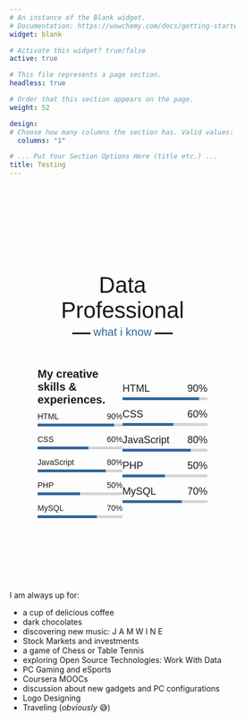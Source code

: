 ```yaml
---
# An instance of the Blank widget.
# Documentation: https://wowchemy.com/docs/getting-started/page-builder/
widget: blank

# Activate this widget? true/false
active: true

# This file represents a page section.
headless: true

# Order that this section appears on the page.
weight: 52

design:
# Choose how many columns the section has. Valid values: 1 or 2.
  columns: "1"

# ... Put Your Section Options Here (title etc.) ...
title: Testing
---
```


<style>
  /*  import google fonts */
@import url('https://fonts.googleapis.com/css2?family=Poppins:wght@400;500;600;700&family=Ubuntu:wght@400;500;700&display=swap');

*{
    margin: 0;
    padding: 0;
    box-sizing: border-box;
    text-decoration: none;
}
html{
    scroll-behavior: smooth;
}

/* custom scroll bar */
::-webkit-scrollbar {
    width: 10px;
}
::-webkit-scrollbar-track {
    background: #f1f1f1;
}
::-webkit-scrollbar-thumb {
    background: #888;
}

::-webkit-scrollbar-thumb:hover {
    background: #555;
}

/* all similar content styling codes */
section{
    padding: 100px 0;
}
.max-width{
    max-width: 1300px;
    padding: 0 80px;
    margin: auto;
}
.about, .services, .skills, .teams, .contact, footer{
    font-family: 'Poppins', sans-serif;
}
.about .about-content, 
.services .serv-content,
.skills .skills-content,
.contact .contact-content{
    display: flex;
    flex-wrap: wrap;
    align-items: center;
    justify-content: space-between;
}
section .title{
    position: relative;
    text-align: center;
    font-size: 40px;
    font-weight: 500;
    margin-bottom: 60px;
    padding-bottom: 20px;
    font-family: 'Ubuntu', sans-serif;
}
section .title::before{
    content: "";
    position: absolute;
    bottom: 0px;
    left: 50%;
    width: 180px;
    height: 3px;
    background: #111;
    transform: translateX(-50%);
}
section .title::after{
    position: absolute;
    bottom: -8px;
    left: 50%;
    font-size: 20px;
    color: #31669b;
    padding: 0 5px;
    background: #fff;
    transform: translateX(-50%);
}


/* menu btn styling */
.menu-btn{
    color: #fff;
    font-size: 23px;
    cursor: pointer;
    display: none;
}
.scroll-up-btn{
    position: fixed;
    height: 45px;
    width: 42px;
    background: #31669b;
    right: 30px;
    bottom: 10px;
    text-align: center;
    line-height: 45px;
    color: #fff;
    z-index: 9999;
    font-size: 30px;
    border-radius: 6px;
    border-bottom-width: 2px;
    cursor: pointer;
    opacity: 0;
    pointer-events: none;
    transition: all 0.3s ease;
}
.scroll-up-btn.show{
    bottom: 30px;
    opacity: 1;
    pointer-events: auto;
}
.scroll-up-btn:hover{
    filter: brightness(90%);
}

  
/* home section styling */
.home{
    display: flex;
    background: url("images/banner.jpg") no-repeat center;
    height: 100vh;
    color: #fff;
    min-height: 500px;
    background-size: cover;
    background-attachment: fixed;
    font-family: 'Ubuntu', sans-serif;
}
.home .max-width{
    margin: auto 0 auto 30px;
}
.home .home-content .text-1{
    font-size: 27px;
}
.home .home-content .text-2{
    font-size: 75px;
    font-weight: 600;
    margin-left: -3px;
}
.home .home-content .text-3{
    font-size: 40px;
    margin: 2px 0;
    color: black;
}
.home .home-content .text-3 span{
    color: #31669b;
    font-weight: 400;
}
.home .home-content a{
    display: inline-block;
    background: #31669b;
    color: #fff;
    font-size: 15px;
    padding: 12px 36px;
    margin-top: 20px;
    font-weight: 400;
    border-radius: 6px;
    border: 2px solid #31669b;
    transition: all 0.3s ease;
}
.home .home-content a:hover{
    color: #31669b;
    background: none;
}

/* about section styling */
.about .title::after{
    content: "who i am";
}

.about .about-content{
    width: 55%;
}
.about .about-content .text{
    font-size: 27px;
    font-weight: 300;
    margin-bottom: 10px;
}
.about .about-content .text span{
    color: #31669b;
}
.about .about-content p{
    text-align: justify;
}
.about .about-content a{
    display: inline-block;
    background: #31669b;
    color: #fff;
    font-size: 10px;
    font-weight: 300;
    padding: 10px 30px;
    margin-top: 20px;
    border-radius: 6px;
    border: 2px solid #31669b;
    transition: all 0.3s ease;
}
.about .about-content a:hover{
    color: #31669b;
    background: none;
}

/* services section styling */
.services, .teams{
    color:#fff;
    background: #111;
}
.services .title::before,
.teams .title::before{
    background: #fff;
}
.services .title::after,
.teams .title::after{
    background: #111;
    content: "what i provide";
}
.services .serv-content .card{
    width: calc(33% - 20px);
    background: #222;
    text-align: center;
    border-radius: 6px;
    padding: 20px 25px;
    cursor: pointer;
    transition: all 0.3s ease;
}
.services .serv-content .card:hover{
    background: #31669b;
}
.services .serv-content .card .box{
    transition: all 0.3s ease;
}
.services .serv-content .card:hover .box{
    transform: scale(1.05);
}
.services .serv-content .card i{
    font-size: 50px;
    color: #31669b;
    transition: color 0.3s ease;
}
.services .serv-content .card:hover i{
    color: #fff;
}
.services .serv-content .card .text{
    font-size: 25px;
    font-weight: 500;
    margin: 10px 0 7px 0;
}

/* skills section styling */

.skills .title::after{
    content: "what i know";
}
.skills .skills-content .column{
    width: calc(50% - 30px);
}
.skills .skills-content .left .text{
    font-size: 20px;
    font-weight: 600;
    margin-bottom: 10px;
}
.skills .skills-content .left .bars,
.skills .skills-content .right .bars{
    margin-bottom: 15px;
}
.skills .skills-content .left .info,
.skills .skills-content .right .info{
    display: flex;
    margin-bottom: 5px;
    align-items: center;
    justify-content: space-between;
}
.skills .skills-content .left .span,
.skills .skills-content .right span{
    font-weight: 500;
    font-size: 18px;
}
.skills .skills-content .left .line,
.skills .skills-content .right .line{
    height: 5px;
    width: 100%;
    background: lightgrey;
    position: relative;
}
.skills .skills-content .left .line::before,
.skills .skills-content .right .line::before{
    content: "";
    position: absolute;
    height: 100%;
    left: 0;
    top: 0;
    background: #31669b;
}
.skills-content .left .html::before,
.skills-content .right .html::before{
    width: 90%;
}
.skills-content .left .css::before,
.skills-content .right .css::before{
    width: 60%;
}
.skills-content .left .js::before,
.skills-content .right .js::before{
    width: 80%;
}
.skills-content .left .php::before,
.skills-content .right .php::before{
    width: 50%;
}
.skills-content .left .mysql::before,
.skills-content .right .mysql::before{
    width: 70%;
}

/* teams section styling */
.teams .title::after{
    content: "who with me";
}
.teams .carousel .card{
    background: #222;
    border-radius: 6px;
    padding: 25px 35px;
    text-align: center;
    overflow: hidden;
    transition: all 0.3s ease;
}
.teams .carousel .card:hover{
    background: #31669b;
}
.teams .carousel .card .box{
    display: flex;
    flex-direction: column;
    align-items: center;
    justify-content: center;
    transition: all 0.3s ease;
}
.teams .carousel .card:hover .box{
    transform: scale(1.05);
}
.teams .carousel .card .text{
    font-size: 25px;
    font-weight: 500;
    margin: 10px 0 7px 0;
}
.teams .carousel .card img{
    height: 150px;
    width: 150px;
    object-fit: cover;
    border-radius: 50%;
    border: 5px solid #31669b;
    transition: all 0.3s ease;
}
.teams .carousel .card:hover img{
    border-color: #fff;
}
.owl-dots{
    text-align: center;
    margin-top: 20px;
}
.owl-dot{
    height: 13px;
    width: 13px;
    margin: 0 5px;
    outline: none!important;
    border-radius: 50%;
    border: 2px solid #31669b!important;
    transition: all 0.3s ease;
}
.owl-dot.active{
    width: 35px;
    border-radius: 14px;
}
.owl-dot.active,
.owl-dot:hover{
    background: #31669b!important;
}

/* contact section styling */
.contact .title::after{
    content: "get in touch";
}
.contact .contact-content .column{
    width: calc(50% - 30px);
}
.contact .contact-content .text{
    font-size: 20px;
    font-weight: 600;
    margin-bottom: 10px;
}
.contact .contact-content .left p{
    text-align: justify;
}
.contact .contact-content .left .icons{
    margin: 10px 0;
}
.contact .contact-content .row{
    display: flex;
    height: 65px;
    align-items: center;
}
.contact .contact-content .row .info{
    margin-left: 30px;
}
.contact .contact-content .row i{
    font-size: 25px;
    color: #31669b;
}
.contact .contact-content .info .head{
    font-weight: 500;
}
.contact .contact-content .info .sub-title{
    color: #333;
}
.contact .right form .fields{
    display: flex;
}
.contact .right form .field,
.contact .right form .fields .field{
    height: 45px;
    width: 100%;
    margin-bottom: 15px;
}
.contact .right form .textarea{
    height: 80px;
    width: 100%;
}
.contact .right form .name{
    margin-right: 10px;
}
.contact .right form .email{
    margin-left: 10px;  
}
.contact .right form .field input,
.contact .right form .textarea textarea{
    height: 100%;
    width: 100%;
    border: 1px solid lightgrey;
    border-radius: 6px;
    outline: none;
    padding: 0 15px;
    font-size: 17px;
    font-family: 'Poppins', sans-serif;
    transition: all 0.3s ease;
}
.contact .right form .field input:focus,
.contact .right form .textarea textarea:focus{
    border-color: #b3b3b3;
}
.contact .right form .textarea textarea{
    padding-top: 10px;
    resize: none;
}
.contact .right form .button{
    height: 47px;
    width: 170px;
}
.contact .right form .button button{
    width: 100%;
    height: 100%;
    border: 2px solid #31669b;
    background: #31669b;
    color: #fff;
    outline: none;
    font-size: 20px;
    font-weight: 500;
    border-radius: 6px;
    cursor: pointer;
    transition: all 0.3s ease;
}
.contact .right form .button button:hover{
    color: #31669b;
    background: none;
}

/* footer section styling */
footer{
    background: #111;
    padding: 15px 23px;
    color: #fff;
    text-align: center;
}
footer span a{
    color: #31669b;
    text-decoration: none;
}
footer span a:hover{
    text-decoration: underline;
}


/* responsive media query start */
@media (max-width: 1300px) {
    .home .max-width{
        margin-left: 0px;
    }
}

@media (max-width: 1104px) {
    .about .about-content .left img{
        height: 350px;
        width: 350px;
    }
}

@media (max-width: 991px) {
    .max-width{
        padding: 0 50px;
    }
}
@media (max-width: 947px){
    .menu-btn{
        display: block;
        z-index: 999;
    }
    .menu-btn i.active:before{
        content: "\f00d";
    }
    .navbar .menu{
        position: fixed;
        height: 100vh;
        width: 100%;
        left: -100%;
        top: 0;
        background: #111;
        text-align: center;
        padding-top: 80px;
        transition: all 0.3s ease;
    }
    .navbar .menu.active{
        left: 0;
    }
    .navbar .menu li{
        display: block;
    }
    .navbar .menu li a{
        display: inline-block;
        margin: 20px 0;
        font-size: 25px;
    }
    .home .home-content .text-2{
        font-size: 70px;
    }
    .home .home-content .text-3{
        font-size: 35px;
    }
    .home .home-content a{
        font-size: 23px;
        padding: 10px 30px;
    }
    .max-width{
        max-width: 930px;
    }
    .about .about-content .column{
        width: 100%;
    }
    .about .about-content .left{
        display: flex;
        justify-content: center;
        margin: 0 auto 60px;
    }
    .about .about-content .right{
        flex: 100%;
    }
    .services .serv-content .card{
        width: calc(50% - 10px);
        margin-bottom: 20px;
    }
    .skills .skills-content .column,
    .contact .contact-content .column{
        width: 100%;
        margin-bottom: 35px;
    }
}

@media (max-width: 690px) {
    .max-width{
        padding: 0 23px;
    }
    .home .home-content .text-2{
        font-size: 60px;
    }
    .home .home-content .text-3{
        font-size: 32px;
    }
    .home .home-content a{
        font-size: 20px;
    }
    .services .serv-content .card{
        width: 100%;
    }
}

@media (max-width: 500px) {
    .home .home-content .text-2{
        font-size: 50px;
    }
    .home .home-content .text-3{
        font-size: 27px;
    }
    .about .about-content .text,
    .skills .skills-content .left .text{
        font-size: 19px;
    }
    .contact .right form .fields{
        flex-direction: column;
    }
    .contact .right form .name,
    .contact .right form .email{
        margin: 0;
    }
    .scroll-up-btn{
        right: 15px;
        bottom: 15px;
        height: 38px;
        width: 35px;
        font-size: 23px;
        line-height: 38px;
    }
}
</style>

 <head>
    <meta charset="UTF-8">
    <meta name="viewport" content="width=device-width, initial-scale=1.0">
    <script src="https://kit.fontawesome.com/a076d05399.js"></script>
    <script src="https://code.jquery.com/jquery-3.5.1.min.js"></script>
    <script src="https://cdnjs.cloudflare.com/ajax/libs/typed.js/2.0.11/typed.min.js"></script>
    <script src="https://cdnjs.cloudflare.com/ajax/libs/waypoints/4.0.1/jquery.waypoints.min.js"></script>
    <script src="https://cdnjs.cloudflare.com/ajax/libs/OwlCarousel2/2.3.4/owl.carousel.min.js"></script>
    <link rel="stylesheet" href="https://cdnjs.cloudflare.com/ajax/libs/OwlCarousel2/2.3.4/assets/owl.carousel.min.css"/>
 </head>

   <div class="scroll-up-btn">
          <i class="fas fa-angle-up"></i>
    </div>
    

<!-- skills section start -->
   <section class="skills" id="skills">
          <div class="max-width">
              <h2 class="title">Data Professional</h2>
              <div class="skills-content">
                  <div class="column left">
                      <div class="text">My creative skills & experiences.</div>
                      <div class="bars">
                          <div class="info">
                              <span>HTML</span>
                              <span>90%</span>
                          </div>
                          <div class="line html"></div>
                      </div>
                      <div class="bars">
                          <div class="info">
                              <span>CSS</span>
                              <span>60%</span>
                          </div>
                          <div class="line css"></div>
                      </div>
                      <div class="bars">
                          <div class="info">
                              <span>JavaScript</span>
                              <span>80%</span>
                          </div>
                          <div class="line js"></div>
                      </div>
                      <div class="bars">
                          <div class="info">
                              <span>PHP</span>
                              <span>50%</span>
                          </div>
                          <div class="line php"></div>
                      </div>
                      <div class="bars">
                          <div class="info">
                              <span>MySQL</span>
                              <span>70%</span>
                          </div>
                          <div class="line mysql"></div>
                      </div>
                  </div>
                  <div class="column right">
                      <div class="bars">
                          <div class="info">
                              <span>HTML</span>
                              <span>90%</span>
                          </div>
                          <div class="line html"></div>
                      </div>
                      <div class="bars">
                          <div class="info">
                              <span>CSS</span>
                              <span>60%</span>
                          </div>
                          <div class="line css"></div>
                      </div>
                      <div class="bars">
                          <div class="info">
                              <span>JavaScript</span>
                              <span>80%</span>
                          </div>
                          <div class="line js"></div>
                      </div>
                      <div class="bars">
                          <div class="info">
                              <span>PHP</span>
                              <span>50%</span>
                          </div>
                          <div class="line php"></div>
                      </div>
                      <div class="bars">
                          <div class="info">
                              <span>MySQL</span>
                              <span>70%</span>
                          </div>
                          <div class="line mysql"></div>
                      </div>
                  </div>
              </div>
          </div>
      </section>


I am always up for:
 - a cup of delicious coffee
 - dark chocolates
 - discovering new music: [J A M W I N E](https://jam-wine.tumblr.com/)
 - Stock Markets and investments
 - a game of Chess or Table Tennis
 - exploring Open Source Technologies: [Work With Data](https://workwithdata.tumblr.com/)
 - PC Gaming and eSports
 - Coursera MOOCs
 - discussion about new gadgets and PC configurations
 - Logo Designing
 - Traveling (*obviously* :sweat_smile:)




<script>
  
  $(document).ready(function(){
      $(window).scroll(function(){
        // sticky navbar on scroll script
        if(this.scrollY > 20){
            $('.navbar').addClass("sticky");
        }else{
            $('.navbar').removeClass("sticky");
        }
        
        // scroll-up button show/hide script
        if(this.scrollY > 500){
            $('.scroll-up-btn').addClass("show");
        }else{
            $('.scroll-up-btn').removeClass("show");
        }
    });

    // slide-up script
    $('.scroll-up-btn').click(function(){
        $('html').animate({scrollTop: 0});
        // removing smooth scroll on slide-up button click
        $('html').css("scrollBehavior", "auto");
    });

    $('.navbar .menu li a').click(function(){
        // applying again smooth scroll on menu items click
        $('html').css("scrollBehavior", "smooth");
    });

    // typing text animation script
    var typed = new Typed(".typing", {
        strings: ["Software Engineer", "Python Developer", "Data Scientist","Open Source Contributor"],
        typeSpeed: 100,
        backSpeed: 60,
        loop: true
    });

    var typed = new Typed(".typing-2", {
        strings: ["COMING SOON","COMING SOON","COMING SOON"],
        typeSpeed: 100,
        backSpeed: 60,
        loop: true
    });

    // owl carousel script
    $('.carousel').owlCarousel({
        margin: 20,
        loop: true,
        autoplayTimeOut: 2000,
        autoplayHoverPause: true,
        responsive: {
            0:{
                items: 1,
                nav: false
            },
            600:{
                items: 2,
                nav: false
            },
            1000:{
                items: 3,
                nav: false
            }
        }
    });
});
  </script>